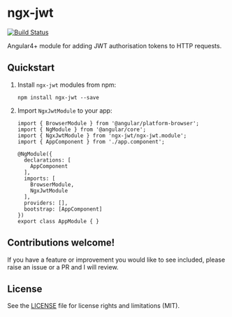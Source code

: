 # ngx-jwt

[![Build Status](https://travis-ci.org/rars/ngx-jwt.svg?branch=master)](https://travis-ci.org/rars/ngx-jwt)

Angular4+ module for adding JWT authorisation tokens to HTTP requests.

## Quickstart

1. Install `ngx-jwt` modules from npm:
    ```
    npm install ngx-jwt --save
    ```
2. Import `NgxJwtModule` to your app:
    ```
    import { BrowserModule } from '@angular/platform-browser';
    import { NgModule } from '@angular/core';
    import { NgxJwtModule } from 'ngx-jwt/ngx-jwt.module';
    import { AppComponent } from './app.component';

    @NgModule({
      declarations: [
        AppComponent
      ],
      imports: [
        BrowserModule,
        NgxJwtModule
      ],
      providers: [],
      bootstrap: [AppComponent]
    })
    export class AppModule { }
    ```

## Contributions welcome!
If you have a feature or improvement you would like to see included, please raise an issue or a PR and I will review.

## License

See the [LICENSE](LICENSE.md) file for license rights and limitations (MIT).
